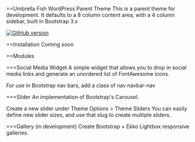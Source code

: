 ==Umbrella Fish WordPress Parent Theme
This is a parent theme for development. It defaults to a 8 column content area, with a 4 column sidebar, built in Bootstrap 3.x

[![GitHub version](https://badge.fury.io/gh/jameswburke%2Fufbase.svg)](http://badge.fury.io/gh/jameswburke%2Fufbase)

==Installation
Coming soon

==Modules

===Social Media Widget
A simple widget that allows you to drop in social media links and generate an unordered list of FontAwesome icons.

For use in Bootstrap nav bars, add a class of
 nav navbar-nav

===Slider
An implementation of Bootstrap's Carousel.

Create a new slider under Theme Options > Theme Sliders
You can easily define new slider sizes, and use that slug to create multiple sliders.

===Gallery (in development)
Create Bootstrap + Ekko Lightbox responsive galleries.